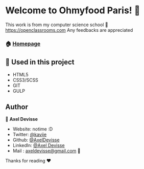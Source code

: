 # Welcome to Ohmyfood Paris! 👋
This work is from my computer science school 🏫 https://openclassrooms.com
Any feedbacks are appreciated


### 🏠 [Homepage](https://axeldevisse.github.io/ohmyfood/index.html)

## 🔨 Used in this project

* HTML5
* CSS3/SCSS
* GIT
* GULP





## Author

👤 **Axel Devisse**

* Website: notime :D
* Twitter: [@kavije](https://twitter.com/kavije)
* Github: [@AxelDevisse](https://github.com/AxelDevisse)
* LinkedIn: [@Axel Devisse](https://linkedin.com/in/axel-devisse-253941195/)
* Mail : axeldevisse@gmail.com 💬


Thanks for reading ❤️